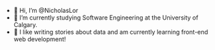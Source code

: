 - 👋 Hi, I’m @NicholasLor
- 🌱 I’m currently studying Software Engineering at the University of Calgary.
- 💞️ I like writing stories about data and am currently learning front-end web development!

<!---
NicholasLor/NicholasLor is a ✨ special ✨ repository because its `README.md` (this file) appears on your GitHub profile.
You can click the Preview link to take a look at your changes.
--->
